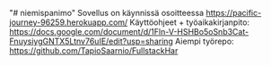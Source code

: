 "# niemispanimo" 
Sovellus on käynnissä osoitteessa https://pacific-journey-96259.herokuapp.com/
Käyttöohjeet + työaikakirjanpito: https://docs.google.com/document/d/1Fln-V-HSHBo5oSnb3Cat-FnuysiygGNTX5Ltnv76uIE/edit?usp=sharing
Aiempi työrepo: https://github.com/TapioSaarnio/FullstackHar
